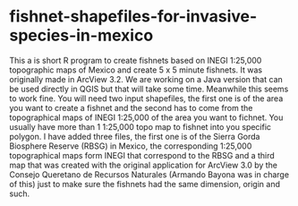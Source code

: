 # fishnet-shapefiles-for-invasive-species-in-mexico
This a is short R program to create fishnets based on INEGI 1:25,000 topographic maps of Mexico and create 5 x 5 minute fishnets. It was originally made in ArcView 3.2. We are working on a Java version that can be used directly in QGIS but that will take some time. Meanwhile this seems to work fine. You will need two input shapefiles, the first one is of the area you want to create a fishnet and the second has to come from the topographical maps of INEGI 1:25,000 of the area you want to fichnet. You usually have more than 1 1:25,000 topo map to fishnet into you specific polygon. I have added three files, the first one is of the Sierra Gorda Biosphere Reserve (RBSG) in Mexico, the corresponding 1:25,000 topographical maps form INEGI that correspond to the RBSG and a third map that was created with the original application for ArcView 3.0 by the Consejo Queretano de Recursos Naturales (Armando Bayona was in charge of this) just to make sure the fishnets had the same dimension, origin and such. 
